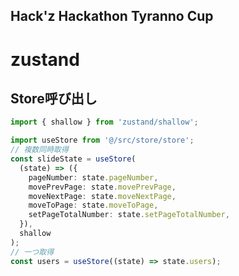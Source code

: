 ## Hack'z Hackathon Tyranno Cup

# zustand

## Store呼び出し

```typescript
import { shallow } from 'zustand/shallow';

import useStore from '@/src/store/store';
// 複数同時取得
const slideState = useStore(
  (state) => ({
    pageNumber: state.pageNumber,
    movePrevPage: state.movePrevPage,
    moveNextPage: state.moveNextPage,
    moveToPage: state.moveToPage,
    setPageTotalNumber: state.setPageTotalNumber,
  }),
  shallow
);
// 一つ取得
const users = useStore((state) => state.users);
```
